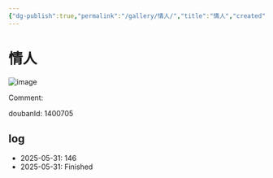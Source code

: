 ```yaml
---
{"dg-publish":true,"permalink":"/gallery/情人/","title":"情人","created":"2025-06-25T14:18:45.635+08:00"}
---
```



# 情人

![image](https://hiraeth-picbed.oss-cn-beijing.aliyuncs.com/20250531155141.webp)

Comment: 



doubanId: 1400705

## log

- 2025-05-31: 146
- 2025-05-31: Finished
